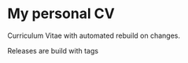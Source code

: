 # My personal CV

Curriculum Vitae with automated rebuild on changes.

Releases are build with tags
